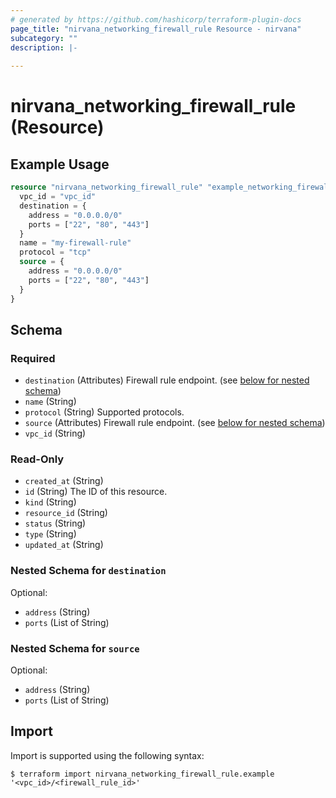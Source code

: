 ```yaml
---
# generated by https://github.com/hashicorp/terraform-plugin-docs
page_title: "nirvana_networking_firewall_rule Resource - nirvana"
subcategory: ""
description: |-
  
---
```


# nirvana_networking_firewall_rule (Resource)



## Example Usage

```terraform
resource "nirvana_networking_firewall_rule" "example_networking_firewall_rule" {
  vpc_id = "vpc_id"
  destination = {
    address = "0.0.0.0/0"
    ports = ["22", "80", "443"]
  }
  name = "my-firewall-rule"
  protocol = "tcp"
  source = {
    address = "0.0.0.0/0"
    ports = ["22", "80", "443"]
  }
}
```

<!-- schema generated by tfplugindocs -->
## Schema

### Required

- `destination` (Attributes) Firewall rule endpoint. (see [below for nested schema](#nestedatt--destination))
- `name` (String)
- `protocol` (String) Supported protocols.
- `source` (Attributes) Firewall rule endpoint. (see [below for nested schema](#nestedatt--source))
- `vpc_id` (String)

### Read-Only

- `created_at` (String)
- `id` (String) The ID of this resource.
- `kind` (String)
- `resource_id` (String)
- `status` (String)
- `type` (String)
- `updated_at` (String)

<a id="nestedatt--destination"></a>
### Nested Schema for `destination`

Optional:

- `address` (String)
- `ports` (List of String)


<a id="nestedatt--source"></a>
### Nested Schema for `source`

Optional:

- `address` (String)
- `ports` (List of String)

## Import

Import is supported using the following syntax:

```shell
$ terraform import nirvana_networking_firewall_rule.example '<vpc_id>/<firewall_rule_id>'
```
